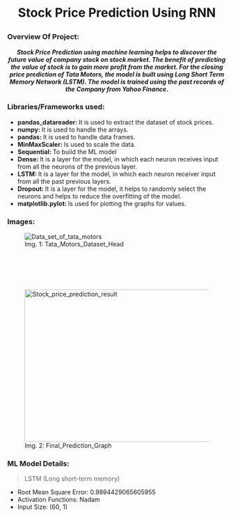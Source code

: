 # <p align = 'center'>Stock Price Prediction Using RNN </p>
### Overview Of Project:
<p align = 'center'>
    <b>
        <i>Stock Price Prediction using machine learning helps to discover the future value
of company stock on stock market. The benefit of predicting the value of stock
is to gain more profit from the market. For the closing price prediction of Tata
Motors, the model is built using Long Short Term Memory Network (LSTM).
The model is trained using the past records of the Company from Yahoo
Finance.
        </i>
    </b>   
</p>
    

### Libraries/Frameworks used:
<ul>
    <li> <b> pandas_datareader: </b> It is used to extract the dataset of stock prices. </li>
<li> <b> numpy: </b> It is used to handle the arrays. </li>
<li> <b> pandas: </b> It is used to handle data frames. </li>
<li> <b> MinMaxScaler: </b> Is used to scale the data. </li>
<li> <b> Sequential: </b> To build the ML model </li>
<li> <b> Dense: </b> It is a layer for the model, in which each neuron receives input from all the neurons of
the previous layer. </li>
<li> <b> LSTM: </b> It is a layer for the model, in which each neuron receiver input from all the past
previous layers. </li>
<li> <b> Dropout: </b> It is a layer for the model, it helps to randomly select the neurons and helps to
reduce the overfitting of the model. </li>
<li> <b> matplotlib.pylot: </b> Is used for plotting the graphs for values. </li>
</ul>


### Images:
<figure>
    <img src='https://user-images.githubusercontent.com/93902835/214059484-908d5163-d6c4-410b-9da4-166cab00ad94.png' alt='Data_set_of_tata_motors' />
    <figcaption>Img. 1: Tata_Motors_Dataset_Head</figcaption>
</figure>
<br>
<br>
<br>
<br>
<figure>
    <img src='https://user-images.githubusercontent.com/93902835/214060121-95090005-184d-4105-abba-3e7ee7527afb.png' alt='Stock_price_prediction_result' width="700" 
     height="350"/>
    <figcaption>Img. 2: Final_Prediction_Graph</figcaption>
</figure>

### ML Model Details:
> LSTM (Long short-term memory)
<ul>
    <li> Root Mean Square Error: 0.9894429065605955</li>
    <li>Activation Functions: Nadam</li>
    <li>Input Size: (60, 1)</li>
</ul>
